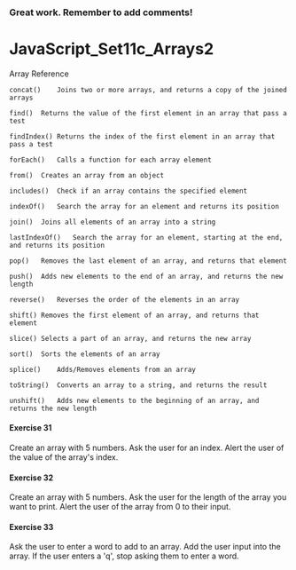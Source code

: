### Great work. Remember to add comments!

# JavaScript_Set11c_Arrays2

Array Reference
```
concat()	Joins two or more arrays, and returns a copy of the joined arrays

find()	Returns the value of the first element in an array that pass a test

findIndex()	Returns the index of the first element in an array that pass a test

forEach()	Calls a function for each array element

from()	Creates an array from an object

includes()	Check if an array contains the specified element

indexOf()	Search the array for an element and returns its position

join()	Joins all elements of an array into a string

lastIndexOf()	Search the array for an element, starting at the end, and returns its position

pop()	Removes the last element of an array, and returns that element

push()	Adds new elements to the end of an array, and returns the new length

reverse()	Reverses the order of the elements in an array

shift()	Removes the first element of an array, and returns that element

slice()	Selects a part of an array, and returns the new array

sort()	Sorts the elements of an array

splice()	Adds/Removes elements from an array

toString()	Converts an array to a string, and returns the result

unshift()	Adds new elements to the beginning of an array, and returns the new length
```

#### Exercise 31
Create an array with 5 numbers. Ask the user for an index. Alert the user of the value of the array's index.

#### Exercise 32
Create an array with 5 numbers. Ask the user for the length of the array you want to print. Alert the user of the array from 0 to their input.

#### Exercise 33
Ask the user to enter a word to add to an array. Add the user input into the array. If the user enters a 'q', stop asking them to enter a word.

